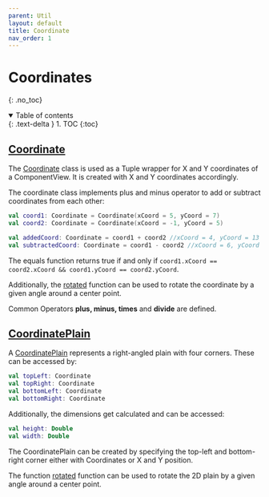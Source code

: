 ```yaml
---
parent: Util
layout: default
title: Coordinate
nav_order: 1
---
```


<!-- KDoc -->
[CoordinateDoc]: https://tudo-aqua.github.io/bgw/kotlin-docs/bgw-core/tools.aqua.bgw.util/-coordinate/index.html
[CoordinatePlain]:https://tudo-aqua.github.io/bgw/kotlin-docs/bgw-core/tools.aqua.bgw.util/-coordinate-plain/index.html
[rotatedKDoc]: https://tudo-aqua.github.io/bgw/kotlin-docs/bgw-core/tools.aqua.bgw.util/-coordinate/rotated.html
[rotatedPlainKDoc]: https://tudo-aqua.github.io/bgw/kotlin-docs/bgw-core/tools.aqua.bgw.util/-coordinate-plain/rotated.html

<!-- Start Page -->
# Coordinates

{: .no_toc}
<details open markdown="block">
  <summary>
    Table of contents
  </summary>
  {: .text-delta }
1. TOC
{:toc}
</details>


## [Coordinate][CoordinateDoc]

The [Coordinate][CoordinateDoc] class is used as a Tuple wrapper for X and Y coordinates of a ComponentView.
It is created with X and Y coordinates accordingly.

The coordinate class implements plus and minus operator to add or subtract coordinates from each other:

````kotlin
val coord1: Coordinate = Coordinate(xCoord = 5, yCoord = 7)
val coord2: Coordinate = Coordinate(xCoord = -1, yCoord = 5)

val addedCoord: Coordinate = coord1 + coord2 //xCoord = 4, yCoord = 13
val subtractedCoord: Coordinate = coord1 - coord2 //xCoord = 6, yCoord =  2
````

The equals function returns true if and only if ````coord1.xCoord == coord2.xCoord && coord1.yCoord == coord2.yCoord````.

Additionally, the [rotated][rotatedKDoc] function can be used to rotate the coordinate by a given angle around a center point.

Common Operators **plus, minus, times** and **divide** are defined.
## [CoordinatePlain][CoordinatePlain]
A [CoordinatePlain][CoordinatePlain] represents a right-angled plain with four corners. These can be accessed by:
````kotlin
val topLeft: Coordinate
val topRight: Coordinate
val bottomLeft: Coordinate
val bottomRight: Coordinate
````

Additionally, the dimensions get calculated and can be accessed:
````kotlin
val height: Double
val width: Double
````

The CoordinatePlain can be created by specifying the top-left and bottom-right corner either with Coordinates or X and Y position.

The function [rotated][rotatedPlainKDoc] function can be used to rotate the 2D plain by a given angle around a center point.



